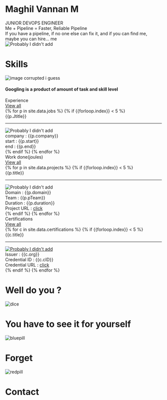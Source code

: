 <div class="flex-center">
  <!---<div class="center" style="width:350px;">
    <img class="dp" src="{{site.baseurl}}/images/harold.jpg">
    <div class="quote">
      <div>Developing webpages from scratch is fun</div>
      <div class="author"> ~ Maghil Vannan M</div>
    </div>
  </div> --->
  <div id='container'></div>
    <div class="intro">
      <div class="leftside block-head">
        <h1 class="heading-intro">Maghil Vannan M</h1>
        <div class="para flex-column">
          <div>JUNIOR DEVOPS ENGINEER</div>
          <div>Me + Pipeline = Faster, Reliable Pipeline</div>
          <div>If you have a pipeline, if no one else can fix it, and if you can find me, maybe you can hire... me</div>
        </div>
      </div>
      <div class="dp-parent">
        <img class="dp" src="{{site.baseurl}}/images/semi%20formal.jpg" alt="Probably I didn't add">
      </div>
    </div>
    <div class="grand-parent">
      <h1 class="heading">Skills</h1>
      <div class ="parent-margin">
        <img class ="chart" src="{{site.baseurl}}/images/skillChart.png" alt="image corrupted i guess">
        <div class ="center-hor">
          <h4>Googling is a product of amount of task and skill level</h4>
        </div>
      </div>
    </div>
    <div class="grand-parent">
      <div class="flex-changer heading">
        <div class="heading-groups">Experience</div>
        <div><a href="{{site.baseurl}}/experience" class="btn btn-github">View all</a></div>
      </div>
      <div class="parent">
        {% for p in site.data.jobs %}
          {% if {{forloop.index}} < 5 %}  <!-- for loop starts from 1-->
            <div class="child">
              <div class="title">{{p.Jtitle}}</div>
              <hr class="seperator">
              <div><img class="project-img" src="{{site.baseurl}}/images/jobs/{{p.img}}" alt="Probably I didn't add"></div>
              <div class="details">
                <div>company : {{p.company}}</div>
                <div>start : {{p.start}}</div>
                <div>end : {{p.end}}</div>
              </div>
            </div>
          {% endif %}
        {% endfor %}
      </div>
    </div>
    <div class="grand-parent">
      <div class="flex-changer heading">
        <div class="heading-groups">Work done(joules)</div>
        <div><a href="{{site.baseurl}}/projects" class="btn btn-github">View all</a></div>
      </div>
      <div class="parent">
        {% for p in site.data.projects %}
          {% if {{forloop.index}} < 5 %}  <!-- for loop starts from 1-->
            <div class="child">
              <div class="title">{{p.title}}</div>
              <hr class="seperator">
              <div><img class="project-img" src="{{site.baseurl}}/images/projects/{{p.pImg}}" alt="Probably I didn't add"></div>
              <div class="details">
                <div>Domain : {{p.domain}}</div>
                <div>Team : {{p.pTeam}}</div>
                <div>Duration : {{p.duration}}</div>
                <div>Project URL : <a class="course" href="{{p.pURL}}">click</a></div>
              </div>
            </div>
          {% endif %}
        {% endfor %}
      </div>
    </div>
    <div class="grand-parent">
      <div class="flex-changer heading">
        <div class="heading-groups">Certifications</div>
        <div><a href="{{site.baseurl}}/certifications" class="btn btn-github">View all</a></div>
      </div>
      <div class="parent">
        {% for c in site.data.certifications %}
          {% if {{forloop.index}} < 5 %}
            <div class="child">
              <div class="title">{{c.title}}</div>
              <hr class="seperator">
              <div>
                <a href="{{site.baseurl}}/images/certifications/{{c.cImg}}" >
                  <img class="certificate-img" src="{{site.baseurl}}/images/certifications/{{c.cImg}}" alt="Probably I didn't add">
                </a>
              </div>
              <div class="details">
                <div>Issuer : {{c.org}}</div>
                <div>Credential ID : {{c.cID}}</div>
                <div>Credential URL : <a class="course" href="{{c.cURL}}">click</a></div>
              </div>
            </div>
          {% endif %}
        {% endfor %}
      </div>
    <div>
    <div class="grand-parent">
      <h1 class="heading">Well do you ?</h1>
      <div class="parent-margin">
        <div class="dice-child">
          <img onclick="thoughts()" class ="dice" src="{{site.baseurl}}/images/random1.png" alt="dice">
        </div>
        <div class ="random-post center-hor">
          <div id="idea"></div>
        </div>
      </div>
    </div>
    <div class="grand-parent">
      <h1 class="heading"> You have to see it for yourself </h1>
      <div class="parent-margin">
        <div class="pill-child">
          <img onclick="forget()" class="pill" src="{{site.baseurl}}/images/blue.png" alt="bluepill"><h1 class="pill-text">Forget</h1>
        </div>
        <div class="pill-child">
          <img onclick="contact()" class="pill" src="{{site.baseurl}}/images/red.png" alt="redpill"><h1 class="pill-text">Contact</h1>
        </div>
      </div>
    </div>
  </div>
</div>
